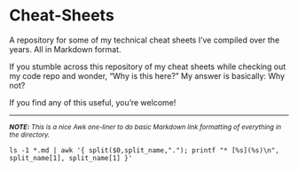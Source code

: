 # Cheat-Sheets

A repository for some of my technical cheat sheets I’ve compiled over the years. All in Markdown format. 

If you stumble across this repository of my cheat sheets while checking out my code repo and wonder, “Why is this here?” My answer is basically: Why not?

If you find any of this useful, you’re welcome!

***

<sup>***NOTE:** This is a nice Awk one-liner to do basic Markdown link formatting of everything in the directory.*

    ls -1 *.md | awk '{ split($0,split_name,"."); printf "* [%s](%s)\n", split_name[1], split_name[1] }'